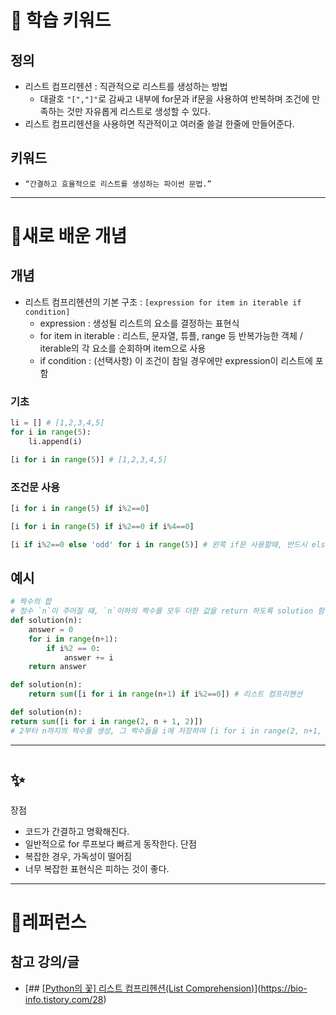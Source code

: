 # 🚀 학습 키워드

## 정의
- 리스트 컴프리헨션 : 직관적으로 리스트를 생성하는 방법
	- 대괄호 `"[","]"`로 감싸고 내부에 for문과 if문을 사용하여 반복하며 조건에 만족하는 것만 자유롭게 리스트로 생성할 수 있다.
- 리스트 컴프리헨션을 사용하면 직관적이고 여러줄 쓸걸 한줄에 만들어준다. 
## 키워드 
- `“간결하고 효율적으로 리스트를 생성하는 파이썬 문법.”`

---

# 📝새로 배운 개념

## 개념 
- 리스트 컴프리헨션의 기본 구조 : `[expression for item in iterable if condition]` 
	- expression : 생성될 리스트의 요소를  결정하는 표현식
	- for item in iterable : 리스트, 문자열, 튜플, range 등 반복가능한 객체 / iterable의 각 요소를 순회하며 item으로 사용
	- if condition : (선택사항) 이 조건이 참일 경우에만 expression이 리스트에 포함
### 기초
```python
li = [] # [1,2,3,4,5]
for i in range(5):
	li.append(i)
```

```python
[i for i in range(5)] # [1,2,3,4,5]
```
### 조건문 사용
```python
[i for i in range(5) if i%2==0]
```

```python
[i for i in range(5) if i%2==0 if i%4==0]
```

```python
[i if i%2==0 else 'odd' for i in range(5)] # 왼쪽 if문 사용할때, 반드시 else와 같이 사용
```

## 예시

```python
# 짝수의 합
# 정수 `n`이 주어질 때, `n`이하의 짝수를 모두 더한 값을 return 하도록 solution 함수를 작성
def solution(n):
    answer = 0
    for i in range(n+1):
        if i%2 == 0:
            answer += i
    return answer
```

```python
def solution(n):
	return sum([i for i in range(n+1) if i%2==0]) # 리스트 컴프리헨션
```

```python
def solution(n):
return sum([i for i in range(2, n + 1, 2)]) 
# 2부터 n까지의 짝수를 생성, 그 짝수들을 i에 저장하여 [i for i in range(2, n+1, 2)]로 리스트를 생성
```

---

# ✨
장점
- 코드가 간결하고 명확해진다.
- 일반적으로 for 루프보다 빠르게 동작한다.
단점
- 복잡한 경우, 가독성이 떨어짐
- 너무 복잡한 표현식은 피하는 것이 좋다.

---
# 🔗레퍼런스

## 참고 강의/글

- [## [[Python의 꽃] 리스트 컴프리헨션(List Comprehension)](https://bio-info.tistory.com/28)](https://bio-info.tistory.com/28)
